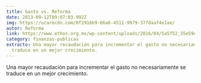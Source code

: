```yaml
---
title: Gasto vs. Reforma
date: 2013-09-12T09:07:03.992Z
img: https://ucarecdn.com/0f2916b9-66a6-4511-9979-377daaf4e1ae/
autor: Reforma
link: https://www.ethos.org.mx/wp-content/uploads/2016/04/5a5f52_35e59e3bdffc31b32d319d60cc84daf7.pdf
category: finanzas-publicas
extracto: Una mayor recaudación para incrementar el gasto no necesariamente se
  traduce en un mejor crecimiento.
---
```

Una mayor recaudación para incrementar el gasto no necesariamente se traduce en un mejor crecimiento.